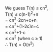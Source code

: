 We guess T(n) &le; cn<sup>2</sup>,  
T(n) &le; c(n-1)<sup>2</sup>+n  
= cn<sup>2</sup>-2cn+c+n  
= cn<sup>2</sup>+(1-2c)n+c  
&le; cn<sup>2</sup>+1-c  
&le; cn<sup>2</sup> (when c &ge; 1)  
&there4; T(n) = O(n<sup>2</sup>)
